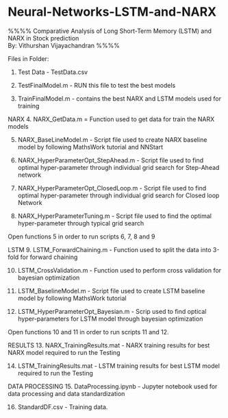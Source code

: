 # Neural-Networks-LSTM-and-NARX

%%%%
Comparative Analysis of Long Short-Term Memory (LSTM) and NARX in Stock prediction   
By: Vithurshan Vijayachandran
%%%%

Files in Folder: 

1. Test Data - TestData.csv

2. TestFinalModel.m - RUN this file to test the best models

3. TrainFinalModel.m - contains the best NARX and LSTM models used for training


NARX
4. NARX_GetData.m = Function used to get data for train the NARX models

5. NARX_BaseLineModel.m - Script file used to create NARX baseline model by following MathsWork tutorial and NNStart

6. NARX_HyperParameterOpt_StepAhead.m - Script file used to find optimal hyper-parameter through individual grid search for Step-Ahead network

7. NARX_HyperParameterOpt_ClosedLoop.m - Script file used to find optimal hyper-parameter through individual grid search for Closed loop Network

8. NARX_HyperParameterTuning.m - Script file used to find the optimal hyper-parameter through typical grid search

Open functions 5 in order to run scripts 6, 7, 8 and 9


LSTM
9. LSTM_ForwardChaining.m - Function used to split the data into 3-fold for forward chaining 

10. LSTM_CrossValidation.m - Function used to perform cross validation for bayesian optimization

11. LSTM_BaselineModel.m - Script file used to create LSTM baseline model by following MathsWork tutorial 

12. LSTM_HyperParameterOpt_Bayesian.m - Scrip used to find optical hyper-parameters for LSTM model through bayesian optimization 

Open functions 10 and 11 in order to run scripts 11 and 12.


RESULTS
13. NARX_TrainingResults.mat - NARX training results for best NARX model required to run the Testing

14. LSTM_TrainingResults.mat - LSTM training results for best LSTM model required to run the Testing


DATA PROCESSING 
15. DataProcessing.ipynb - Jupyter notebook used for data processing and data standardization  

16. StandardDF.csv - Training data.
